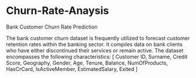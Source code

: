 # Churn-Rate-Anaysis
Bank Customer Churn Rate Prediction

The bank customer churn dataset is frequently utilized to forecast customer retention rates within the banking sector. It compiles data on bank clients who have either discontinued their services or remain active. The dataset encompasses the following characteristics: [ Customer ID, Surname, Credit Score, Geography, Gender, Age, Tenure, Balance, NumOfProducts, HasCrCard, IsActiveMember, EstimatedSalary, Exited ]





